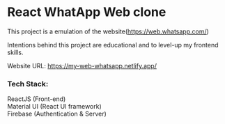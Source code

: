 # React WhatApp Web clone

This project is a emulation of the website(https://web.whatsapp.com/)

Intentions behind this project are educational and to level-up my frontend skills.

Website URL: https://my-web-whatsapp.netlify.app/

### Tech Stack:
ReactJS (Front-end)  
Material UI (React UI framework)  
Firebase (Authentication & Server)  
